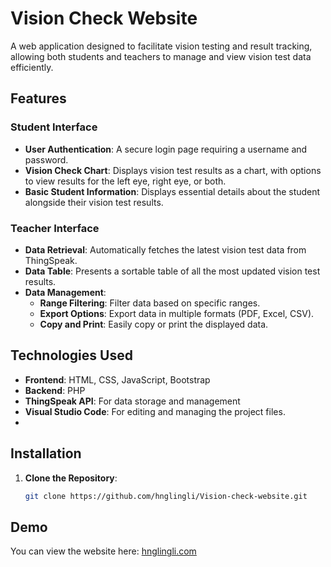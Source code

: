 # Vision Check Website

A web application designed to facilitate vision testing and result tracking, allowing both students and teachers to manage and view vision test data efficiently.

## Features

### Student Interface
- **User Authentication**: A secure login page requiring a username and password.
- **Vision Check Chart**: Displays vision test results as a chart, with options to view results for the left eye, right eye, or both.
- **Basic Student Information**: Displays essential details about the student alongside their vision test results.

### Teacher Interface
- **Data Retrieval**: Automatically fetches the latest vision test data from ThingSpeak.
- **Data Table**: Presents a sortable table of all the most updated vision test results.
- **Data Management**:
  - **Range Filtering**: Filter data based on specific ranges.
  - **Export Options**: Export data in multiple formats (PDF, Excel, CSV).
  - **Copy and Print**: Easily copy or print the displayed data.

## Technologies Used
- **Frontend**: HTML, CSS, JavaScript, Bootstrap
- **Backend**: PHP
- **ThingSpeak API**: For data storage and management
- **Visual Studio Code**: For editing and managing the project files.
- 
## Installation

1. **Clone the Repository**:
   ```bash
   git clone https://github.com/hnglingli/Vision-check-website.git
   
## Demo
You can view the website here: [hnglingli.com](https://hnglingli.com)


